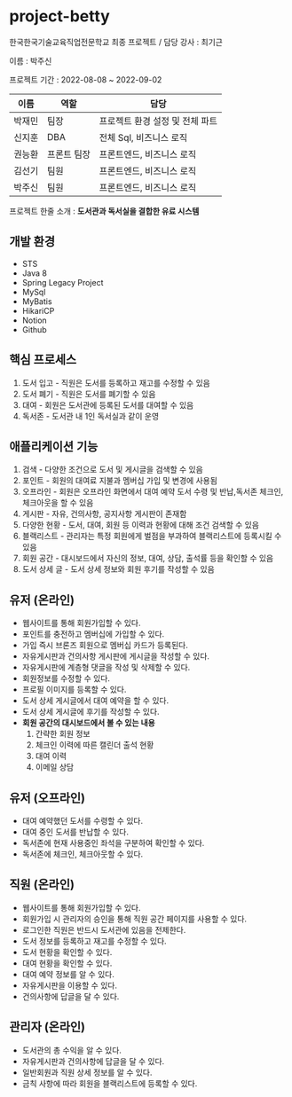 # project-betty

한국한국기술교육직업전문학교 최종 프로젝트 / 담당 강사 : 최기근

이름 : 박주신

프로젝트 기간 : 2022-08-08 ~ 2022-09-02


| 이름 | 역할 | 담당 |
| --- | --- | --- |
| 박재민 | 팀장 | 프로젝트 환경 설정 및 전체 파트 |
| 신지훈 | DBA | 전체 Sql, 비즈니스 로직 |
| 권능환 | 프론트 팀장 | 프론트엔드, 비즈니스 로직 |
| 김선기 | 팀원 | 프론트엔드, 비즈니스 로직 |
| 박주신 | 팀원 | 프론트엔드, 비즈니스 로직 |



프로젝트 한줄 소개 : **도서관과 독서실을 결합한 유료 시스템**

## 개발 환경

- STS
- Java 8
- Spring Legacy Project
- MySql
- MyBatis
- HikariCP
- Notion
- Github



## 핵심 프로세스

1. 도서 입고 - 직원은 도서를 등록하고 재고를 수정할 수 있음
2. 도서 폐기 - 직원은 도서를 폐기할 수 있음
3. 대여 - 회원은 도서관에 등록된 도서를 대여할 수 있음
4. 독서존 - 도서관 내 1인 독서실과 같이 운영

## 애플리케이션 기능

1. 검색 - 다양한 조건으로 도서 및 게시글을 검색할 수 있음
2. 포인트 - 회원의 대여료 지불과 멤버십 가입 및 변경에 사용됨
3. 오프라인 - 회원은 오프라인 화면에서 대여 예약 도서 수령 및 반납,독서존 체크인, 체크아웃을 할 수 있음
4. 게시판 - 자유, 건의사항, 공지사항 게시판이 존재함
5. 다양한 현황 - 도서, 대여, 회원 등 이력과 현황에 대해 조건 검색할 수 있음
6. 블랙리스트 - 관리자는 특정 회원에게 벌점을 부과하여 블랙리스트에 등록시킬 수 있음
7. 회원 공간 - 대시보드에서 자신의 정보, 대여, 상담, 출석률 등을 확인할 수 있음
8. 도서 상세 글 - 도서 상세 정보와 회원 후기를 작성할 수 있음

## 유저 (온라인)

- 웹사이트를 통해 회원가입할 수 있다.
- 포인트를 충전하고 멤버십에 가입할 수 있다.
- 가입 즉시 브론즈 회원으로 멤버십 카드가 등록된다.
- 자유게시판과 건의사항 게시판에 게시글을 작성할 수 있다.
- 자유게시판에 계층형 댓글을 작성 및 삭제할 수 있다.
- 회원정보를 수정할 수 있다.
- 프로필 이미지를 등록할 수 있다.
- 도서 상세 게시글에서 대여 예약을 할 수 있다.
- 도서 상세 게시글에 후기를 작성할 수 있다.
- **회원 공간의 대시보드에서 볼 수 있는 내용**
    1. 간략한 회원 정보
    2. 체크인 이력에 따른 캘린더 출석 현황
    3. 대여 이력
    4. 이메일 상담

## 유저 (오프라인)

- 대여 예약했던 도서를 수령할 수 있다.
- 대여 중인 도서를 반납할 수 있다.
- 독서존에 현재 사용중인 좌석을 구분하여 확인할 수 있다.
- 독서존에 체크인, 체크아웃할 수 있다.

## 직원 (온라인)

- 웹사이트를 통해 회원가입할 수 있다.
- 회원가입 시 관리자의 승인을 통해 직원 공간 페이지를 사용할 수 있다.
- 로그인한 직원은 반드시 도서관에 있음을 전제한다.
- 도서 정보를 등록하고 재고를 수정할 수 있다.
- 도서 현황을 확인할 수 있다.
- 대여 현황을 확인할 수 있다.
- 대여 예약 정보를 알 수 있다.
- 자유게시판을 이용할 수 있다.
- 건의사항에 답글을 달 수 있다.

## 관리자 (온라인)

- 도서관의 총 수익을 알 수 있다.
- 자유게시판과 건의사항에 답글을 달 수 있다.
- 일반회원과 직원 상세 정보를 알 수 있다.
- 금칙 사항에 따라 회원을 블랙리스트에 등록할 수 있다.
